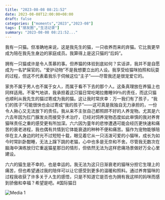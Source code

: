```yaml
---
title: "2023-08-08 08:21:52"
date: 2023-08-08T12:00:00+08:00
draft: false
categories: ["moments","2023","2023-08"]
tags: ["朋友圈","生活记录"]
summary: "2023-08-08 08:21:52..."
---
```


我有一只猫。但准确地来说，这是我先生的猫，一只收养而来的弃猫。它比我更早成为陪在我先生身边的家庭成员。我算得上是这只猫的“后妈”。
	
拥有一只猫或许是令人羡慕的事。但养猫的体验到底如何？实话讲，我并不是自愿成为一名铲屎官的。“爱护动物”不是我想要立出的人设。我享受给猫咪拍照和玩耍的过程，但这不代表着我乐于伺候这位“主子”——尽管我还是很宠爱它的。
	
家务不属于男人也不属于女人，而属于看不下去的那个人。这条真理放在养猫上也同样适用。不客气地讲，我承担着这只猫日常吃喝拉撒睡99％的责任，而这只猫也顺利从我先生的猫过寄成为我的猫。这让我时常庆幸：万一我们有了孩子，“我们的孩子”可能很快也会过寄成“我的孩子”——这可真是我独自无力承担的，一份令人揪心又无法放下的责任。
​
​我从来不主张自己都照顾不好的人养宠物。尤其是六六去年因为肛门腺发炎而接受手术治疗，已经对饲养宠物态度如此审慎的我对养育猫咪责任之重的感受更有所加深。六六因为童年的悲惨遭遇可能会经历更快速和痛苦的衰老进程，我也偶有共情到它体能衰退的种种不便和痛苦。
​
猫作为宠物能够陪伴在主人身边的时光不过短短十载，​眼见着它从一只活泼可爱的小猫咪，成长为如今时常趴卧酣睡，无法上蹿下跳的老猫，心中也多是无奈和不舍。尽管我无数次在脑海中演练放归它重返猫星那日的情形，但依然无法为这样悲痛场景做好万全心里建设。

六六的猫生是不幸的，也是幸运的。我无法为这只日渐衰老的猫咪分担它生理上的痛苦，但也希望通过我的陪伴可以让它感受到更多的温暖和照料。通过养育猫咪的过程我收获了许多关于人生的感悟，只是不知道它是否也为拥有我这样的妈咪而感到骄傲和幸福？希望是吧。
​
​#国际猫日

![Media 1](/Moments/photos/2023-08-08/202308080821520.jpg)

